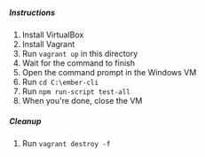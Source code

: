 ##### Instructions

1. Install VirtualBox
1. Install Vagrant
1. Run `vagrant up` in this directory
1. Wait for the command to finish
1. Open the command prompt in the Windows VM
1. Run `cd C:\ember-cli`
1. Run `npm run-script test-all`
1. When you're done, close the VM

##### Cleanup

1. Run `vagrant destroy -f`
